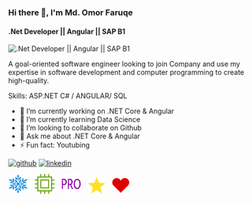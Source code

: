 ### Hi there 👋, I'm Md. Omor Faruqe
#### .Net Developer || Angular || SAP B1
![.Net Developer || Angular || SAP B1](https://i.pinimg.com/originals/a8/24/83/a824833f8ec6f2ff8e79f1313a98cc18.png)

A goal-oriented software engineer looking to join Company and use my expertise in software development and computer programming to create high-quality.

Skills: ASP.NET C# / ANGULAR/ SQL 

- 🔭 I’m currently working on .NET Core & Angular 
- 🌱 I’m currently learning Data Science 
- 👯 I’m looking to collaborate on Github 
- 💬 Ask me about .NET Core & Angular 
- ⚡ Fun fact: Youtubing 


[<img src='https://cdn.jsdelivr.net/npm/simple-icons@3.0.1/icons/github.svg' alt='github' height='40'>](https://github.com/https://github.com/bdfaruqe)  [<img src='https://cdn.jsdelivr.net/npm/simple-icons@3.0.1/icons/linkedin.svg' alt='linkedin' height='40'>](https://www.linkedin.com/in/https://www.linkedin.com/in/bdfaruqe//)  

<a href='https://archiveprogram.github.com/'><img src='https://raw.githubusercontent.com/acervenky/animated-github-badges/master/assets/acbadge.gif' width='40' height='40'></a> <a href='https://docs.github.com/en/developers'><img src='https://raw.githubusercontent.com/acervenky/animated-github-badges/master/assets/devbadge.gif' width='40' height='40'></a> <a href='https://github.com/pricing'><img src='https://raw.githubusercontent.com/acervenky/animated-github-badges/master/assets/pro.gif' width='40' height='40'></a> <a href='https://stars.github.com/'><img src='https://raw.githubusercontent.com/acervenky/animated-github-badges/master/assets/starbadge.gif' width='35' height='35'></a> <a href='https://docs.github.com/en/github/supporting-the-open-source-community-with-github-sponsors'><img src='https://raw.githubusercontent.com/acervenky/animated-github-badges/master/assets/sponsorbadge.gif' width='35' height='35'></a> 

